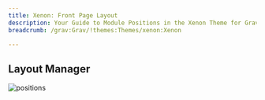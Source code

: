 ```yaml
---
title: Xenon: Front Page Layout
description: Your Guide to Module Positions in the Xenon Theme for Grav
breadcrumb: /grav:Grav/!themes:Themes/xenon:Xenon

---
```


Layout Manager
-----

![positions](assets/outline_home.png)

